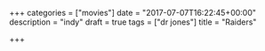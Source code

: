 +++
categories = ["movies"]
date = "2017-07-07T16:22:45+00:00"
description = "indy"
draft = true
tags = ["dr jones"]
title = "Raiders"

+++
